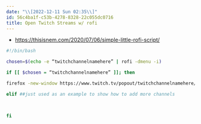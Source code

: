 ```yaml
---
date: "\\[2022-12-11 Sun 02:35\\]"
id: 56c4ba1f-c53b-4278-8328-22c055dc0716
title: Open Twitch Streams w/ rofi
---
```


- <https://thisisnem.com/2020/07/06/simple-little-rofi-script/>

``` bash
#!/bin/bash

chosen=$(echo -e “twitchchannelnamehere” | rofi -dmenu -i)

if [[ $chosen = “twitchchannelnamehere” ]]; then

firefox -new-window https://www.twitch.tv/popout/twitchchannelnamehere/chat?popout= ; streamlink –player mpv twitch.tv/twitchchannelnamehere best

elif ##just used as an example to show how to add more channels

 

fi
```
